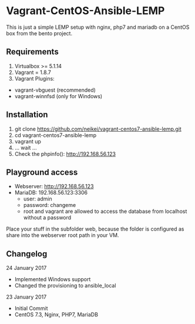 # Vagrant-CentOS-Ansible-LEMP

This is just a simple LEMP setup with nginx, php7 and mariadb on a CentOS box from the bento project.

## Requirements
1. Virtualbox >= 5.1.14
2. Vagrant = 1.8.7
3. Vagrant Plugins:
 - vagrant-vbguest (recommended)
 - vagrant-winnfsd (only for Windows)

## Installation
1. git clone https://github.com/neikei/vagrant-centos7-ansible-lemp.git
2. cd vagrant-centos7-ansible-lemp
3. vagrant up
4. ... wait ...
5. Check the phpinfo(): http://192.168.56.123

## Playground access

 - Webserver: http://192.168.56.123
 - MariaDB: 192.168.56.123:3306
   - user: admin
   - password: changeme
   - root and vagrant are allowed to access the database from localhost without a password

Place your stuff in the subfolder web, because the folder is configured as share into the webserver root path in your VM.

## Changelog
24 January 2017
 - Implemented Windows support
 - Changed the provisioning to ansible_local

23 January 2017
 - Initial Commit
 - CentOS 7.3, Nginx, PHP7, MariaDB
